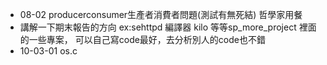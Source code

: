 * 08-02 producerconsumer生產者消費者問題(測試有無死結)
哲學家用餐
* 講解一下期末報告的方向 ex:sehttpd 編譯器 kilo 等等sp_more_project 裡面的一些專案， 可以自己寫code最好，去分析別人的code也不錯
* 10-03-01 os.c
